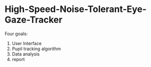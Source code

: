 # High-Speed-Noise-Tolerant-Eye-Gaze-Tracker

Four goals:
  1. User Interface
  2. Pupil tracking algorithm
  3. Data analysis
  4. report
 
